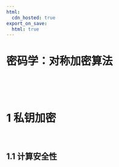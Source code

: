 ```yaml
---
html:
  cdn_hosted: true
export_on_save:
  html: true
---
```


# 密码学：对称加密算法

<br>

<br>

<br>

# 1 私钥加密

<br>

## 1.1 计算安全性

<br>
